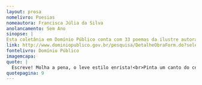 ```yaml
---
layout: prosa
nomelivro: Poesias
nomeautora: Francisca Júlia da Silva
anolancamento: Sem Ano
sinopse: |
Esta coletânia em Domínio Público conta com 33 poemas da ilustre autora Parnasianista, Francisca Júlia da Silva.
link: http://www.dominiopublico.gov.br/pesquisa/DetalheObraForm.do?select_action=&co_obra=103364
fontelivro: Domínio Público
imagemcapa: 
quote: |
  Escreve! Molha a pena, o leve estilo enrista!<br>Pinta um canto do céu, uma nuvem de gaze<br>Solta, brilhante ao sol; e que a alma se te vaze<br>Na cópia dessa luz que nos deslumbra a vista.
quotepagina: 9
---
```

